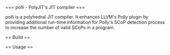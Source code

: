 === polli - PolyJIT's JIT compiler ===

polli is a polyhedral JIT compiler. It enhances LLVM's Polly plugin by
providing additional run-time information for Polly's SCoP detection
process to increase the number of valid SCoPs in a program.

== Build ==

== Usage ==



